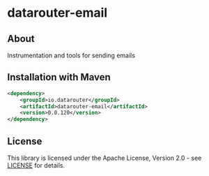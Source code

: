 # datarouter-email
## About
Instrumentation and tools for sending emails

## Installation with Maven

```xml
<dependency>
	<groupId>io.datarouter</groupId>
	<artifactId>datarouter-email</artifactId>
	<version>0.0.120</version>
</dependency>
```

## License

This library is licensed under the Apache License, Version 2.0 - see [LICENSE](../LICENSE) for details.
